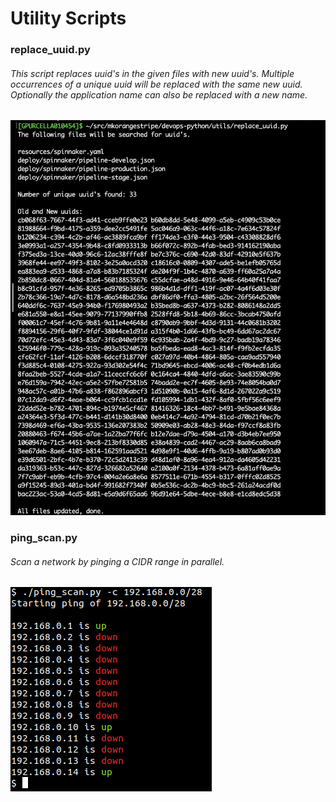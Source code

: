 # Utility Scripts

### replace_uuid.py
###### This script replaces uuid's in the given files with new uuid's. Multiple occurrences of a unique uuid will be replaced with the same new uuid. Optionally the application name can also be replaced with a new name.
![Output from replace_uuid.py](sample-output/replace_uuid.png)

### ping_scan.py
###### Scan a network by pinging a CIDR range in parallel.
![Output from ping_scan.py](sample-output/ping_scan.png)